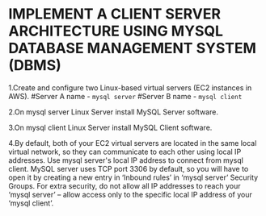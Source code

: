 # IMPLEMENT A CLIENT SERVER ARCHITECTURE USING MYSQL DATABASE MANAGEMENT SYSTEM (DBMS)
1.Create and configure two Linux-based virtual servers (EC2 instances in AWS).
#Server A name - `mysql server`
#Server B name - `mysql client`

2.On mysql server Linux Server install MySQL Server software.


3.On mysql client Linux Server install MySQL Client software.

4.By default, both of your EC2 virtual servers are located in the same local virtual network, so they can communicate to each other using local IP addresses. Use mysql server's local IP address to connect from mysql client. MySQL server uses TCP port 3306 by default, so you will have to open it by creating a new entry in ‘Inbound rules’ in ‘mysql server’ Security Groups. For extra security, do not allow all IP addresses to reach your ‘mysql server’ – allow access only to the specific local IP address of your ‘mysql client’.

